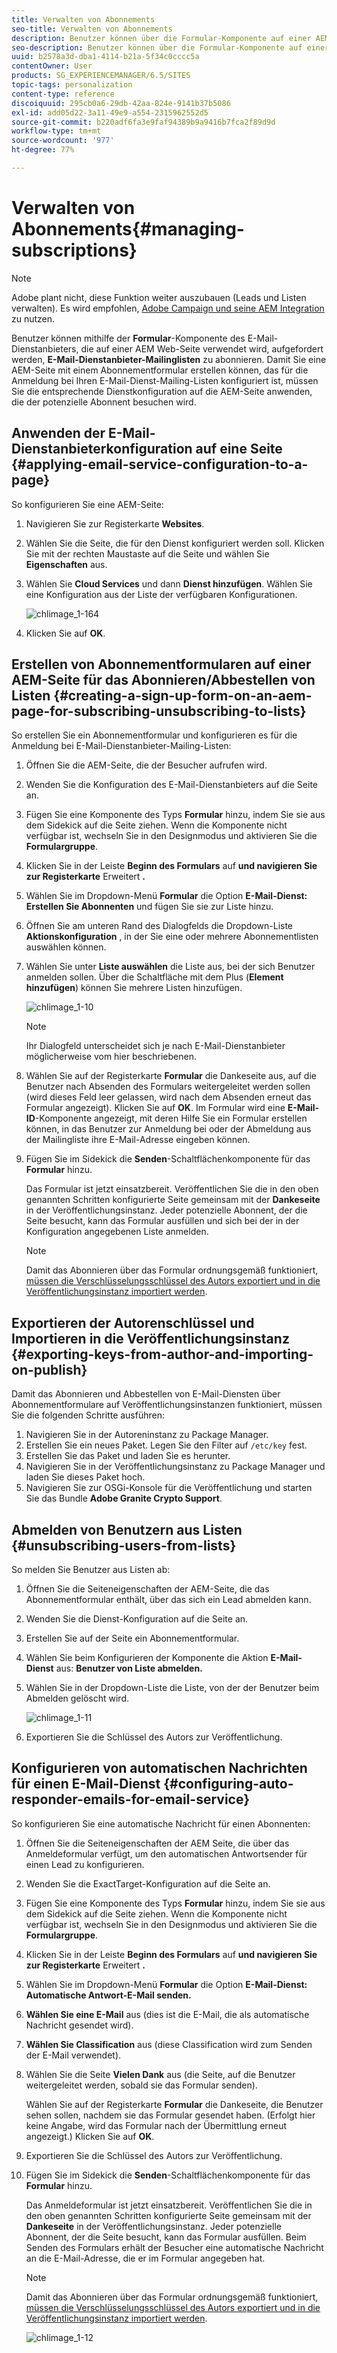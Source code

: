 ```yaml
---
title: Verwalten von Abonnements
seo-title: Verwalten von Abonnements
description: Benutzer können über die Formular-Komponente auf einer AEM-Webseite gebeten werden, Mailing-Listen eines E-Mail-Dienstanbieters zu abonnieren. Damit Sie eine AEM-Seite mit einem Abonnementformular erstellen können, das für die Anmeldung bei Ihren E-Mail-Dienst-Mailing-Listen konfiguriert ist, müssen Sie die entsprechende Dienstkonfiguration auf die AEM-Seite anwenden, die der potenzielle Abonnent besuchen wird.
seo-description: Benutzer können über die Formular-Komponente auf einer AEM-Webseite gebeten werden, Mailing-Listen eines E-Mail-Dienstanbieters zu abonnieren. Damit Sie eine AEM-Seite mit einem Abonnementformular erstellen können, das für die Anmeldung bei Ihren E-Mail-Dienst-Mailing-Listen konfiguriert ist, müssen Sie die entsprechende Dienstkonfiguration auf die AEM-Seite anwenden, die der potenzielle Abonnent besuchen wird.
uuid: b2578a3d-dba1-4114-b21a-5f34c0cccc5a
contentOwner: User
products: SG_EXPERIENCEMANAGER/6.5/SITES
topic-tags: personalization
content-type: reference
discoiquuid: 295cb0a6-29db-42aa-824e-9141b37b5086
exl-id: add05d22-3a11-49e9-a554-2315962552d5
source-git-commit: b220adf6fa3e9faf94389b9a9416b7fca2f89d9d
workflow-type: tm+mt
source-wordcount: '977'
ht-degree: 77%

---
```


# Verwalten von Abonnements{#managing-subscriptions}

>[!NOTE]
>
>Adobe plant nicht, diese Funktion weiter auszubauen (Leads und Listen verwalten).
>Es wird empfohlen, [Adobe Campaign und seine AEM Integration](/help/sites-administering/campaign.md) zu nutzen.

Benutzer können mithilfe der **Formular**-Komponente des E-Mail-Dienstanbieters, die auf einer AEM Web-Seite verwendet wird, aufgefordert werden, **E-Mail-Dienstanbieter-Mailinglisten** zu abonnieren. Damit Sie eine AEM-Seite mit einem Abonnementformular erstellen können, das für die Anmeldung bei Ihren E-Mail-Dienst-Mailing-Listen konfiguriert ist, müssen Sie die entsprechende Dienstkonfiguration auf die AEM-Seite anwenden, die der potenzielle Abonnent besuchen wird.

## Anwenden der E-Mail-Dienstanbieterkonfiguration auf eine Seite {#applying-email-service-configuration-to-a-page}

So konfigurieren Sie eine AEM-Seite:

1. Navigieren Sie zur Registerkarte **Websites**.
1. Wählen Sie die Seite, die für den Dienst konfiguriert werden soll. Klicken Sie mit der rechten Maustaste auf die Seite und wählen Sie **Eigenschaften** aus.

1. Wählen Sie **Cloud Services** und dann **Dienst hinzufügen**. Wählen Sie eine Konfiguration aus der Liste der verfügbaren Konfigurationen.

   ![chlimage_1-164](assets/chlimage_1-164.png)

1. Klicken Sie auf **OK**.

## Erstellen von Abonnementformularen auf einer AEM-Seite für das Abonnieren/Abbestellen von Listen  {#creating-a-sign-up-form-on-an-aem-page-for-subscribing-unsubscribing-to-lists}

So erstellen Sie ein Abonnementformular und konfigurieren es für die Anmeldung bei E-Mail-Dienstanbieter-Mailing-Listen:

1. Öffnen Sie die AEM-Seite, die der Besucher aufrufen wird.
1. Wenden Sie die Konfiguration des E-Mail-Dienstanbieters auf die Seite an.

1. Fügen Sie eine Komponente des Typs **Formular** hinzu, indem Sie sie aus dem Sidekick auf die Seite ziehen. Wenn die Komponente nicht verfügbar ist, wechseln Sie in den Designmodus und aktivieren Sie die **Formulargruppe**.
1. Klicken Sie in der Leiste **Beginn des Formulars** auf **und navigieren Sie zur Registerkarte** Erweitert **.**
1. Wählen Sie im Dropdown-Menü **Formular** die Option **E-Mail-Dienst: Erstellen Sie Abonnenten** und fügen Sie sie zur Liste hinzu.
1. Öffnen Sie am unteren Rand des Dialogfelds die Dropdown-Liste **Aktionskonfiguration** , in der Sie eine oder mehrere Abonnementlisten auswählen können.
1. Wählen Sie unter **Liste auswählen** die Liste aus, bei der sich Benutzer anmelden sollen. Über die Schaltfläche mit dem Plus (**Element hinzufügen**) können Sie mehrere Listen hinzufügen.

   ![chlimage_1-10](assets/chlimage_1-10.jpeg)

   >[!NOTE]
   >
   >Ihr Dialogfeld unterscheidet sich je nach E-Mail-Dienstanbieter möglicherweise vom hier beschriebenen.

1. Wählen Sie auf der Registerkarte **Formular** die Dankeseite aus, auf die Benutzer nach Absenden des Formulars weitergeleitet werden sollen (wird dieses Feld leer gelassen, wird nach dem Absenden erneut das Formular angezeigt). Klicken Sie auf **OK**. Im Formular wird eine **E-Mail-ID**-Komponente angezeigt, mit deren Hilfe Sie ein Formular erstellen können, in das Benutzer zur Anmeldung bei oder der Abmeldung aus der Mailingliste ihre E-Mail-Adresse eingeben können.
1. Fügen Sie im Sidekick die **Senden**-Schaltflächenkomponente für das **Formular** hinzu.

   Das Formular ist jetzt einsatzbereit. Veröffentlichen Sie die in den oben genannten Schritten konfigurierte Seite gemeinsam mit der **Dankeseite** in der Veröffentlichungsinstanz. Jeder potenzielle Abonnent, der die Seite besucht, kann das Formular ausfüllen und sich bei der in der Konfiguration angegebenen Liste anmelden.

   >[!NOTE]
   >
   >Damit das Abonnieren über das Formular ordnungsgemäß funktioniert, [müssen die Verschlüsselungsschlüssel des Autors exportiert und in die Veröffentlichungsinstanz importiert werden](#exporting-keys-from-author-and-importing-on-publish).

## Exportieren der Autorenschlüssel und Importieren in die Veröffentlichungsinstanz  {#exporting-keys-from-author-and-importing-on-publish}

Damit das Abonnieren und Abbestellen von E-Mail-Diensten über Abonnementformulare auf Veröffentlichungsinstanzen funktioniert, müssen Sie die folgenden Schritte ausführen:

1. Navigieren Sie in der Autoreninstanz zu Package Manager.
1. Erstellen Sie ein neues Paket. Legen Sie den Filter auf `/etc/key` fest.
1. Erstellen Sie das Paket und laden Sie es herunter.
1. Navigieren Sie in der Veröffentlichungsinstanz zu Package Manager und laden Sie dieses Paket hoch.
1. Navigieren Sie zur OSGi-Konsole für die Veröffentlichung und starten Sie das Bundle **Adobe Granite Crypto Support**.

## Abmelden von Benutzern aus Listen  {#unsubscribing-users-from-lists}

So melden Sie Benutzer aus Listen ab:

1. Öffnen Sie die Seiteneigenschaften der AEM-Seite, die das Abonnementformular enthält, über das sich ein Lead abmelden kann.
1. Wenden Sie die Dienst-Konfiguration auf die Seite an.
1. Erstellen Sie auf der Seite ein Abonnementformular.
1. Wählen Sie beim Konfigurieren der Komponente die Aktion **E-Mail-Dienst** aus: **Benutzer von Liste abmelden.**
1. Wählen Sie in der Dropdown-Liste die Liste, von der der Benutzer beim Abmelden gelöscht wird.

   ![chlimage_1-11](assets/chlimage_1-11.jpeg)

1. Exportieren Sie die Schlüssel des Autors zur Veröffentlichung.

## Konfigurieren von automatischen Nachrichten für einen E-Mail-Dienst  {#configuring-auto-responder-emails-for-email-service}

So konfigurieren Sie eine automatische Nachricht für einen Abonnenten:

1. Öffnen Sie die Seiteneigenschaften der AEM Seite, die über das Anmeldeformular verfügt, um den automatischen Antwortsender für einen Lead zu konfigurieren.
1. Wenden Sie die ExactTarget-Konfiguration auf die Seite an.

1. Fügen Sie eine Komponente des Typs **Formular** hinzu, indem Sie sie aus dem Sidekick auf die Seite ziehen. Wenn die Komponente nicht verfügbar ist, wechseln Sie in den Designmodus und aktivieren Sie die **Formulargruppe**.
1. Klicken Sie in der Leiste **Beginn des Formulars** auf **und navigieren Sie zur Registerkarte** Erweitert **.**
1. Wählen Sie im Dropdown-Menü **Formular** die Option **E-Mail-Dienst: Automatische Antwort-E-Mail senden.**
1. **Wählen Sie eine E-Mail**  aus (dies ist die E-Mail, die als automatische Nachricht gesendet wird).

1. **Wählen Sie Classification**  aus (diese Classification wird zum Senden der E-Mail verwendet).
1. Wählen Sie die Seite **Vielen Dank** aus (die Seite, auf die Benutzer weitergeleitet werden, sobald sie das Formular senden).

   Wählen Sie auf der Registerkarte **Formular** die Dankeseite, die Benutzer sehen sollen, nachdem sie das Formular gesendet haben. (Erfolgt hier keine Angabe, wird das Formular nach der Übermittlung erneut angezeigt.) Klicken Sie auf **OK**.

1. Exportieren Sie die Schlüssel des Autors zur Veröffentlichung.
1. Fügen Sie im Sidekick die **Senden**-Schaltflächenkomponente für das **Formular** hinzu.

   Das Anmeldeformular ist jetzt einsatzbereit. Veröffentlichen Sie die in den oben genannten Schritten konfigurierte Seite gemeinsam mit der **Dankeseite** in der Veröffentlichungsinstanz. Jeder potenzielle Abonnent, der die Seite besucht, kann das Formular ausfüllen. Beim Senden des Formulars erhält der Besucher eine automatische Nachricht an die E-Mail-Adresse, die er im Formular angegeben hat.

   >[!NOTE]
   >
   >Damit das Abonnieren über das Formular ordnungsgemäß funktioniert, [müssen die Verschlüsselungsschlüssel des Autors exportiert und in die Veröffentlichungsinstanz importiert werden](#exporting-keys-from-author-and-importing-on-publish).

   ![chlimage_1-12](assets/chlimage_1-12.jpeg)
